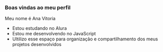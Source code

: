 ### Boas vindas ao meu perfil 

Meu nome é Ana Vitoria

- Estou estudando no Alura
- Estou me desenvolvendo no JavaScript
- Ultilizo esse espaço para organização e compartilhamento dos meus projetos desenvolvidos
